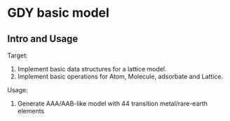 # GDY basic model

## Intro and Usage

Target:

1. Implement basic data structures for a lattice model.
2. Implement basic operations for Atom, Molecule, adsorbate and Lattice.

Usage:

1. Generate AAA/AAB-like model with 44 transition metal/rare-earth elements
